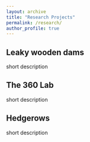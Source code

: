 ```yaml
---
layout: archive
title: "Research Projects"
permalink: /research/
author_profile: true
---
```


## Leaky wooden dams

short description

## The 360 Lab

short description

## Hedgerows

short description

## 
